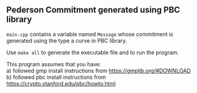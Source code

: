 ## Pederson Commitment generated using PBC library

`main.cpp` contains a variable named `Message` whose commitment is generated using the type a curve in PBC library.

Use `make all` to generate the executable file and to run the program.

This program assumes that you have: <br/>
a) followed gmp install instructions from https://gmplib.org/#DOWNLOAD <br/>
b) followed pbc install instructions from https://crypto.stanford.edu/pbc/howto.html

